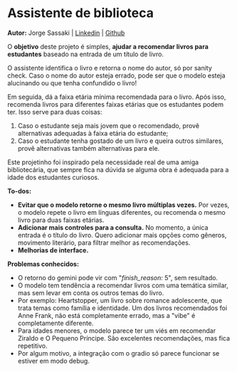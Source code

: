 # Assistente de biblioteca
**Autor:** Jorge Sassaki | [Linkedin](www.linkedin.com/in/jsassaki) | [Github](https://github.com/JSassaki)

O **objetivo** deste projeto é simples, **ajudar a recomendar livros para estudantes** baseado na entrada de um título de livro.

O assistente identifica o livro e retorna o nome do autor, só por sanity check. Caso o nome do autor esteja errado, pode ser que o modelo esteja alucinando ou que tenha confundido o livro!

Em seguida, dá a faixa etária mínima recomendada para o livro. Após isso, recomenda livros para diferentes faixas etárias que os estudantes podem ter. Isso serve para duas coisas:
1.   Caso o estudante seja mais jovem que o recomendado, provê alternativas adequadas à faixa etária do estudante;
2.   Caso o estudante tenha gostado de um livro e queira outros similares, provê alternativas também alternativas para ele.

Este projetinho foi inspirado pela necessidade real de uma amiga bibliotecária, que sempre fica na dúvida se alguma obra é adequada para a idade dos estudantes curiosos.

**To-dos:**
*   **Evitar que o modelo retorne o mesmo livro múltiplas vezes.** Por vezes, o modelo repete o livro em línguas diferentes, ou recomenda o mesmo livro para duas faixas etárias.
*   **Adicionar mais controles para a consulta.** No momento, a única entrada é o título do livro. Quero adicionar mais opções como gêneros, movimento literário, para filtrar melhor as recomendações.
*   **Melhorias de interface.**

**Problemas conhecidos:**
*    O retorno do gemini pode vir com "*finish_reason:* 5", sem resultado.
*    O modelo tem tendência a recomendar livros com uma temática similar, mas sem levar em conta os outros temas do livro. 
   *   Por exemplo: Heartstopper, um livro sobre romance adolescente, que trata temas como família e identidade. Um dos livros recomendados foi Anne Frank, não está completamente errado, mas a "vibe" é completamente diferente.
*   Para idades menores, o modelo parece ter um viés em recomendar Ziraldo e O Pequeno Príncipe. São excelentes recomendações, mas fica repetitivo.
*   Por algum motivo, a integração com o gradio só parece funcionar se estiver em modo debug.
